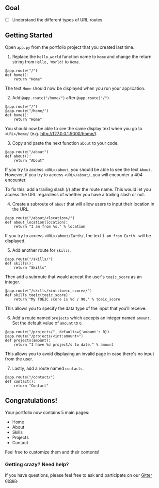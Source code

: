 ##  Goal

- [ ] Understand the different types of URL routes

## Getting Started

Open `app.py` from the portfolio project that you created last time.

1. Replace the `hello_world` function name to `home` and change the return string from `Hello, World!` to `Home`.

```shell
@app.route("/")
def home():
	return "Home"
```

The text `Home` should now be displayed when you run your application.

2. Add `@app.route("/home/")` after `@app.route("/")`.

```shell
@app.route("/")
@app.route("/home/")
def home():
	return "Home"
```

You should now be able to see the same display text when you go to `<URL>/home/` (e.g. http://127.0.0.1:5000/home/).

3. Copy and paste the next function `about` to your code.

```shell
@app.route("/about")
def about():
	return "About"
```

If you try to access `<URL>/about`, you should be able to see the text `About`. However, if you try to access `<URL>/about/`, you will encounter a 404 encounter.

To fix this, add a trailing slash (/) after the route name. This would let you access the URL regardless of whether you have a trailing slash or not.

4. Create a subroute of `about` that will allow users to input their location in the URL.

```shell
@app.route("/about/<location>/")
def about_location(location):
	return "I am from %s." % location
```

If you try to access `<URL>/about/Earth/`, the text `I am from Earth.` will be displayed.

5. Add another route for `skills`.

```shell
@app.route("/skills/")
def skills():
	return "Skills"
```

Then add a subroute that would accept the user's `toeic_score` as an integer.

```shell
@app.route("/skills/<int:toeic_score>/")
def skills_toeic(toeic_score):
	return "My TOEIC score is %d / 90." % toeic_score
```

This allows you to specify the data type of the input that you'll receive.

6. Add a route named `projects` which accepts an integer named `amount`. Set the default value of `amount` to `0`.

```shell
@app.route("/projects/", defaults={'amount': 0})
@app.route("/projects/<int:amount>")
def projects(amount):
	return "I have %d project/s to date." % amount
```

This allows you to avoid displaying an invalid page in case there's no input from the user.

7. Lastly, add a route named `contacts`.

```shell
@app.route("/contact/")
def contact():
	return "Contact"
```

## Congratulations!

Your portfolio now contains 5 main pages:

* Home
* About
* Skills
* Projects
* Contact

Feel free to customize them and their contents!

### Getting crazy? Need help?
If you have questions, please feel free to ask and participate on our [Gitter group](https://gitter.im/WWCodeManila/Python).